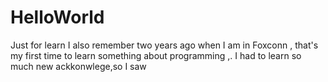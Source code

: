 # HelloWorld
Just for learn
I also remember two years ago when I am in Foxconn , that's my first time to learn something about programming ,.
I had to learn so much new ackkonwlege,so I saw
